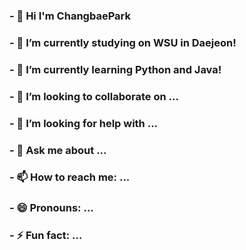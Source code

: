 ### - 👋 Hi I'm ChangbaePark
### - 🔭 I’m currently studying on WSU in Daejeon!
### - 🌱 I’m currently learning Python and Java!
### - 👯 I’m looking to collaborate on ...
### - 🤔 I’m looking for help with ...
### - 💬 Ask me about ...
### - 📫 How to reach me: ...
### - 😄 Pronouns: ...
### - ⚡ Fun fact: ...
<!--
**ChangbaePark/ChangbaePark** is a ✨ _special_ ✨ repository because its `README.md` (this file) appears on your GitHub profile.

Here are some ideas to get you started:

- 🔭 I’m currently working on ...
- 🌱 I’m currently learning ...
- 👯 I’m looking to collaborate on ...
- 🤔 I’m looking for help with ...
- 💬 Ask me about ...
- 📫 How to reach me: ...
- 😄 Pronouns: ...
- ⚡ Fun fact: ...
-->
